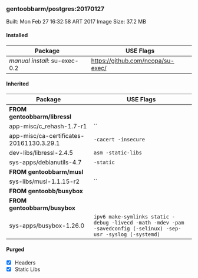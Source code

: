 ### gentoobbarm/postgres:20170127

Built: Mon Feb 27 16:32:58 ART 2017
Image Size: 37.2 MB

#### Installed
Package | USE Flags
--------|----------
*manual install*: su-exec-0.2 | https://github.com/ncopa/su-exec/
#### Inherited
Package | USE Flags
--------|----------
**FROM gentoobbarm/libressl** |
app-misc/c_rehash-1.7-r1 | ``
app-misc/ca-certificates-20161130.3.29.1 | `-cacert -insecure`
dev-libs/libressl-2.4.5 | `asm -static-libs`
sys-apps/debianutils-4.7 | `-static`
**FROM gentoobbarm/musl** |
sys-libs/musl-1.1.15-r2 | ``
**FROM gentoobb/busybox** |
**FROM gentoobbarm/busybox** |
sys-apps/busybox-1.26.0 | `ipv6 make-symlinks static -debug -livecd -math -mdev -pam -savedconfig (-selinux) -sep-usr -syslog (-systemd)`
#### Purged
- [x] Headers
- [x] Static Libs
